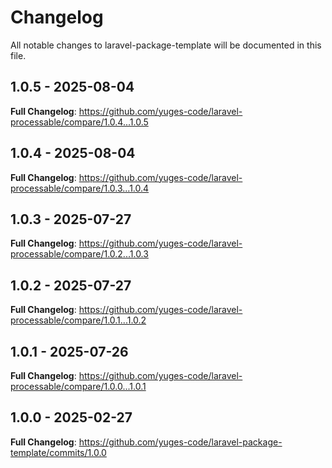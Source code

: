 # Changelog

All notable changes to laravel-package-template will be documented in this file.

## 1.0.5 - 2025-08-04

**Full Changelog**: https://github.com/yuges-code/laravel-processable/compare/1.0.4...1.0.5

## 1.0.4 - 2025-08-04

**Full Changelog**: https://github.com/yuges-code/laravel-processable/compare/1.0.3...1.0.4

## 1.0.3 - 2025-07-27

**Full Changelog**: https://github.com/yuges-code/laravel-processable/compare/1.0.2...1.0.3

## 1.0.2 - 2025-07-27

**Full Changelog**: https://github.com/yuges-code/laravel-processable/compare/1.0.1...1.0.2

## 1.0.1 - 2025-07-26

**Full Changelog**: https://github.com/yuges-code/laravel-processable/compare/1.0.0...1.0.1

## 1.0.0 - 2025-02-27

**Full Changelog**: https://github.com/yuges-code/laravel-package-template/commits/1.0.0
